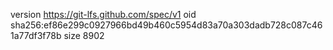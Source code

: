 version https://git-lfs.github.com/spec/v1
oid sha256:ef86e299c0927966bd49b460c5954d83a70a303dadb728c087c461a77df3f78b
size 8902
